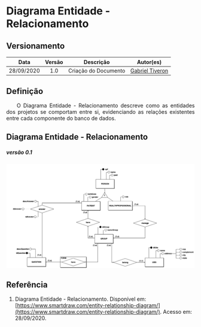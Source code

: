 # Diagrama Entidade - Relacionamento
## Versionamento
| Data | Versão | Descrição | Autor(es) |
|:----:|:------:|:---------:|:---------:|
| 28/09/2020 | 1.0 | Criação do Documento | [Gabriel Tiveron](https://github.com/GabrielTiveron) |

## Definição

<p align="justify">&emsp;&emsp;O Diagrama Entidade - Relacionamento descreve como as entidades dos projetos se comportam entre si, evidenciando as relações existentes entre cada componente do banco de dados.</p>

## Diagrama Entidade - Relacionamento

##### *versão 0.1*
[![diagrama_entidade_relacionamento](./img/diagrama_entidade_relacionamento.png)](./img/diagrama_entidade_relacionamento.png)


## Referência

1. Diagrama Entidade - Relacionamento. Disponível em: [https://www.smartdraw.com/entity-relationship-diagram/](https://www.smartdraw.com/entity-relationship-diagram/). Acesso em: 28/09/2020.
